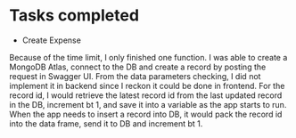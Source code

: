 # Tasks completed

- Create Expense

Because of the time limit, I only finished one function. I was able to create a MongoDB Atlas, connect to the DB and create a record by posting the request in Swagger UI. From the data parameters checking, I did not implement it in backend since I reckon it could be done in frontend. For the record id, I would retrieve the latest record id from the last updated record in the DB, increment bt 1, and save it into a variable as the app starts to run. When the app needs to insert a record into DB, it would pack the record id into the data frame, send it to DB and increment bt 1.
